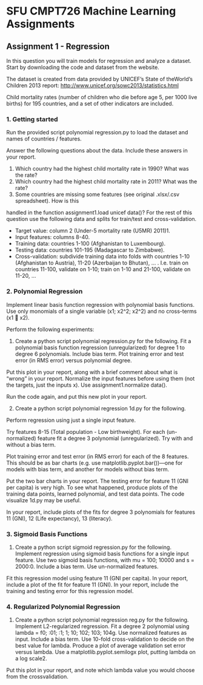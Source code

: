 # SFU CMPT726 Machine Learning Assignments


## Assignment 1 - Regression

In this question you will train models for regression and analyze a dataset. Start by downloading
the code and dataset from the website.

The dataset is created from data provided by UNICEF’s State of theWorld’s Children 2013 report:
http://www.unicef.org/sowc2013/statistics.html

Child mortality rates (number of children who die before age 5, per 1000 live births) for 195
countries, and a set of other indicators are included.

### 1. Getting started

Run the provided script polynomial regression.py to load the dataset and names of countries
/ features.

Answer the following questions about the data. Include these answers in your report.
1. Which country had the highest child mortality rate in 1990? What was the rate?
2. Which country had the highest child mortality rate in 2011? What was the rate?
3. Some countries are missing some features (see original .xlsx/.csv spreadsheet). How is this

handled in the function assignment1.load unicef data()?
For the rest of this question use the following data and splits for train/test and cross-validation.
- Target value: column 2 (Under-5 mortality rate (U5MR) 2011)1.
- Input features: columns 8-40.
- Training data: countries 1-100 (Afghanistan to Luxembourg).
- Testing data: countries 101-195 (Madagascar to Zimbabwe).
- Cross-validation: subdivide training data into folds with countries 1-10 (Afghanistan to Austria),
11-20 (Azerbaijan to Bhutan), ... . I.e. train on countries 11-100, validate on 1-10; train on
1-10 and 21-100, validate on 11-20, ...

### 2. Polynomial Regression

Implement linear basis function regression with polynomial basis functions. Use only monomials
of a single variable (x1; x2^2; x2^2) and no cross-terms (x1  x2).

Perform the following experiments:

1. Create a python script polynomial regression.py for the following.
Fit a polynomial basis function regression (unregularized) for degree 1 to degree 6 polynomials.
Include bias term. Plot training error and test error (in RMS error) versus polynomial
degree.

Put this plot in your report, along with a brief comment about what is “wrong” in your report.
Normalize the input features before using them (not the targets, just the inputs x). Use
assignment1.normalize data().

Run the code again, and put this new plot in your report.

2. Create a python script polynomial regression 1d.py for the following.

Perform regression using just a single input feature.

Try features 8-15 (Total population - Low birthweight). For each (un-normalized) feature fit
a degree 3 polynomial (unregularized). Try with and without a bias term.

Plot training error and test error (in RMS error) for each of the 8 features. This should be
as bar charts (e.g. use matplotlib.pyplot.bar())—one for models with bias term,
and another for models without bias term.

Put the two bar charts in your report.
The testing error for feature 11 (GNI per capita) is very high. To see what happened, produce
plots of the training data points, learned polynomial, and test data points. The code
visualize 1d.py may be useful.

In your report, include plots of the fits for degree 3 polynomials for features 11 (GNI), 12
(Life expectancy), 13 (literacy).

### 3. Sigmoid Basis Functions

1. Create a python script sigmoid regression.py for the following.
Implement regression using sigmoid basis functions for a single input feature. Use two
sigmoid basis functions, with mu = 100; 10000 and s = 2000:0. Include a bias term. Use
un-normalized features.

Fit this regression model using feature 11 (GNI per capita).
In your report, include a plot of the fit for feature 11 (GNI).
In your report, include the training and testing error for this regression model.

### 4. Regularized Polynomial Regression

1. Create a python script polynomial regression reg.py for the following.
Implement L2-regularized regression. Fit a degree 2 polynomial using lambda = f0; :01; :1; 1; 10; 102; 103; 104g.
Use normalized features as input. Include a bias term. Use 10-fold cross-validation to decide
on the best value for lambda. Produce a plot of average validation set error versus lambda. Use a
matplotlib.pyplot.semilogx plot, putting lambda on a log scale2.

Put this plot in your report, and note which lambda value you would choose from the crossvalidation.


